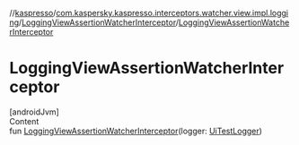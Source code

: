 //[kaspresso](../../index.md)/[com.kaspersky.kaspresso.interceptors.watcher.view.impl.logging](../index.md)/[LoggingViewAssertionWatcherInterceptor](index.md)/[LoggingViewAssertionWatcherInterceptor](-logging-view-assertion-watcher-interceptor.md)



# LoggingViewAssertionWatcherInterceptor  
[androidJvm]  
Content  
fun [LoggingViewAssertionWatcherInterceptor](-logging-view-assertion-watcher-interceptor.md)(logger: [UiTestLogger](../../com.kaspersky.kaspresso.logger/-ui-test-logger/index.md))  



